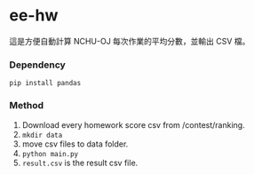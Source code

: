 # ee-hw

這是方便自動計算 NCHU-OJ 每次作業的平均分數，並輸出 CSV 檔。

### Dependency
```
pip install pandas
```

### Method
1. Download every homework score csv from /contest/ranking.
2. `mkdir data`
3. move csv files to data folder.
4. `python main.py`
5. `result.csv` is the result csv file. 
